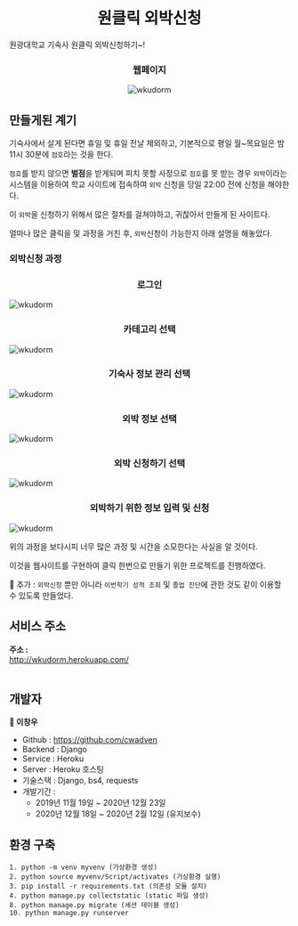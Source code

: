 <h1 align="center">원클릭 외박신청</h1>

원광대학교 기숙사 원클릭 외박신청하기~!

<h3 align="center">웹페이지</h3>
<p align="center">
<img alt="wkudorm" src="https://github.com/cwadven/wku_dorm/blob/master/assets/page1.PNG"/>
</p>

## 만들게된 계기

기숙사에서 살게 된다면 휴일 및 휴일 전날 제외하고, 기본적으로 평일 월~목요일은 밤 11시 30분에 `점호`라는 것을 한다.

`점호`를 받지 않으면 **벌점**을 받게되며 피치 못할 사정으로 `점호`를 못 받는 경우 `외박`이라는 시스템을 이용하여 학교 사이트에 접속하여 `외박` 신청을 당일 22:00 전에 신청을 해야한다.

이 `외박`을 신청하기 위해서 많은 절차를 걸쳐야하고, 귀찮아서 만들게 된 사이트다.

얼마나 많은 클릭을 및 과정을 거친 후, `외박`신청이 가능한지 아래 설명을 해놓았다.

### 외박신청 과정

<h3 align="center">로그인</h3>
<p>
<img alt="wkudorm" src="https://github.com/cwadven/wku_dorm/blob/master/assets/step1.PNG"/>
</p>

<h3 align="center">카테고리 선택</h3>
<p>
<img alt="wkudorm" src="https://github.com/cwadven/wku_dorm/blob/master/assets/step2.PNG"/>
</p>

<h3 align="center">기숙사 정보 관리 선택</h3>
<p>
<img alt="wkudorm" src="https://github.com/cwadven/wku_dorm/blob/master/assets/step3.PNG"/>
</p>

<h3 align="center">외박 정보 선택</h3>
<p>
<img alt="wkudorm" src="https://github.com/cwadven/wku_dorm/blob/master/assets/step4.PNG"/>
</p>

<h3 align="center">외박 신청하기 선택</h3>
<p>
<img alt="wkudorm" src="https://github.com/cwadven/wku_dorm/blob/master/assets/step5.PNG"/>
</p>

<h3 align="center">외박하기 위한 정보 입력 및 신청</h3>
<p>
<img alt="wkudorm" src="https://github.com/cwadven/wku_dorm/blob/master/assets/step6.PNG"/>
</p>

위의 과정을 보다시피 너무 많은 과정 및 시간을 소모한다는 사실을 알 것이다.

이것을 웹사이트를 구현하여 클릭 한번으로 만들기 위한 프로젝트를 진행하였다.

📢 추가 : `외박신청` 뿐만 아니라 `이번학기 성적 조회` 및 `졸업 진단`에 관한 것도 같이 이용할 수 있도록 만들었다.

## 서비스 주소
**주소 :**<br>
http://wkudorm.herokuapp.com/
<br><br>

## 개발자

**👤 이창우**

- Github : https://github.com/cwadven
- Backend : Django
- Service : Heroku
- Server : Heroku 호스팅
- 기술스택 : Django, bs4, requests
- 개발기간 : <br>
    - 2019년 11월 19일 ~ 2020년 12월 23일 
    - 2020년 12월 18일 ~ 2020년 2월 12일 (유지보수)

## 환경 구축

~~~
1. python -m venv myvenv (가상환경 생성)
2. python source myvenv/Script/activates (가상환경 실행)
3. pip install -r requirements.txt (의존성 모듈 설치)
4. python manage.py collectstatic (static 파일 생성)
8. python manage.py migrate (세션 테이블 생성)
10. python manage.py runserver
~~~